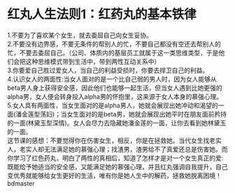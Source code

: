# 红丸人生法则1：红药丸的基本铁律
1.不要为了喜欢某个女生，就去委屈自己向女生妥协。   
2.不要没有边界感，不要无条件的帮别人的忙，不要自己都没有空还去帮别人的忙，不要去委屈自己。（公司、体质内的基层员工就属于这一类思维类型，于是他们会把这种思维模式带到生活中，带到两性互动关系中）   
3.你要爱自己胜过爱女人，当自己的利益受损时，你要去捍卫自己的利益。  
4.认识女人的两面性:当女人面对的是一个比自己弱的男人时，因为女人能够从beta男人身上获得安全感，因此他们也能够一起生活，但当女人遇到比她更强的alpha男，女人便会转身投入alpha男的怀抱里，这来源于女人本身的慕强心理。   
5.女人具有两面性，当女生面对的是alpha男人，她就会展现出她冲动和渴望的一面(潘金莲型荡妇)；当女生面对的是beta男，她就会展现出她平时在朋友面前矜持的一面(林黛玉型深情)。女人会尽力去隐藏她潘金莲的一面，让你去看到她林黛玉的一面。  
这节课的感想：不要觉得你在伤害女生，相反，你是在拯救她。当代女生找老实人，老实人却无法满足她的慕强心理；找渣男，渣男给不了真爱还总是伤害她。而你学习了红色药丸，明白了两性的真相后，知道了怎样才是对一个女生真正的爱:既能给予她适当的安全感，又能满足她的慕强心理，并且红丸强调自我提升，自己变优秀就能够给女生更好的生活，唯有你是她人生中的解药，拯救她脱离困境！bdmaster
